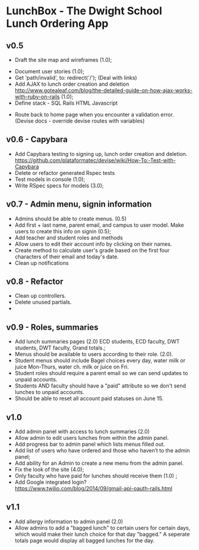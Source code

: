 # LunchBox - The Dwight School Lunch Ordering App 

## v0.5

* Draft the site map and wireframes (1.0);
- Document user stories (1.0);
- Get 'path/invalid', to: redirect('/'); (Deal with links)
- Add AJAX to lunch order creation and deletion  http://www.gotealeaf.com/blog/the-detailed-guide-on-how-ajax-works-with-ruby-on-rails (1.0);
- Define stack - SQL Rails HTML Javascript 
* Route back to home page when you encounter a validation error. (Devise docs - override devise routes with variables)

## v0.6 - Capybara

* Add Capybara testing to signing up, lunch order creation and deletion. https://github.com/plataformatec/devise/wiki/How-To:-Test-with-Capybara
* Delete or refactor generated Rspec tests 
* Test models in console (1.0);
* Write RSpec specs for models (3.0);

## v0.7 - Admin menu, signin information 

* Admins should be able to create menus. (0.5) 
* Add first + last name, parent email, and campus to user model. Make users to create this info on signin (0.5);
* Add teacher and student roles and methods 
* Allow users to edit their account info by clicking on their names. 
* Create method to calculate user's grade based on the first four characters of their email and today's date. 
* Clean up notifications 

## v0.8 - Refactor

* Clean up controllers. 
* Delete unused partials. 
* 

## v0.9 - Roles, summaries


* Add lunch summaries pages (2.0) ECD students, ECD faculty, DWT students, DWT faculty, Grand totals.; 
* Menus should be available to users according to their role. (2.0).
* Student menus should include Bagel choices every day, water milk or juice Mon-Thurs, water ch. milk or juice on Fri. 
* Student roles should require a parent email so we can send updates to unpaid accounts. 
* Students AND faculty should have a "paid" attribute so we don't send lunches to unpaid accounts.
* Should be able to reset all account paid statuses on June 15. 

## v1.0

* Add admin panel with access to lunch summaries (2.0) 
* Allow admin to edit users lunches from within the admin panel. 
* Add progress bar to admin panel which lists menus filled out. 
* Add list of users who have ordered and those who haven’t to the admin panel;
* Add ability for an Admin to create a new menu from the admin panel.
* Fix the look of the site (4.0);
* Only faculty who have paid for lunches should receive them (1.0) ;
* Add Google integrated login? https://www.twilio.com/blog/2014/09/gmail-api-oauth-rails.html


## v1.1

* Add allergy information to admin panel (2.0) 
* Allow admins to add a "bagged lunch" to certain users for certain days, which would make their lunch choice for that day "bagged." A seperate totals page would display all bagged lunches for the day. 






